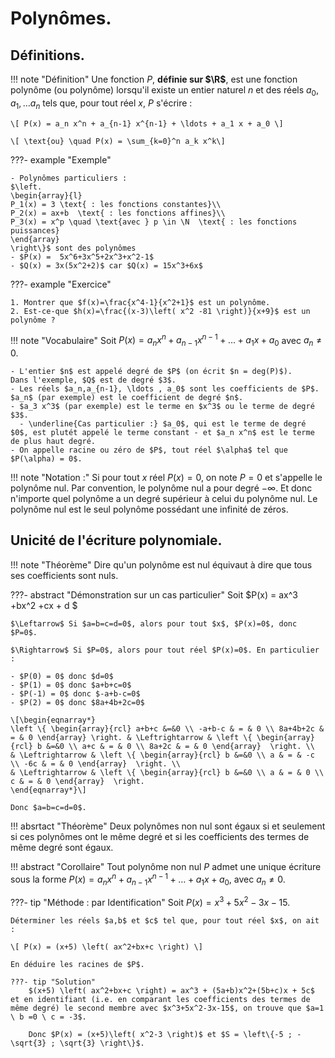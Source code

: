 # Polynômes.

## Définitions.

!!! note "Définition"
    Une fonction $P$, **définie sur $\R$**, est une fonction polynôme (ou polynôme) lorsqu'il existe un entier naturel $n$ et des réels $a_0,a_1, \ldots a_n$ tels que, pour tout réel $x$, $P$ s'écrire :

    \[ P(x) = a_n x^n + a_{n-1} x^{n-1} + \ldots + a_1 x + a_0 \]

    \[ \text{ou} \quad P(x) = \sum_{k=0}^n a_k x^k\]


???- example "Exemple"
    
    - Polynômes particuliers :  
    $\left.  
    \begin{array}{l}
    P_1(x) = 3 \text{ : les fonctions constantes}\\
    P_2(x) = ax+b  \text{ : les fonctions affines}\\
    P_3(x) = x^p \quad \text{avec } p \in \N  \text{ : les fonctions puissances}
    \end{array}
    \right\}$ sont des polynômes
    - $P(x) =  5x^6+3x^5+2x^3+x^2-1$
    - $Q(x) = 3x(5x^2+2)$ car $Q(x) = 15x^3+6x$

???- example "Exercice"

    1. Montrer que $f(x)=\frac{x^4-1}{x^2+1}$ est un polynôme.  
    2. Est-ce-que $h(x)=\frac{(x-3)\left( x^2 -81 \right)}{x+9}$ est un polynôme ?
    

!!! note "Vocabulaire"
    Soit $P(x) = a_n x^n + a_{n-1} x^{n-1} + \ldots + a_1 x + a_0$ avec $a_n \neq 0$.

    - L'entier $n$ est appelé degré de $P$ (on écrit $n = deg(P)$).  
    Dans l'exemple, $Q$ est de degré $3$.
    - Les réels $a_n,a_{n-1}, \ldots , a_0$ sont les coefficients de $P$. $a_n$ (par exemple) est le coefficient de degré $n$.
    - $a_3 x^3$ (par exemple) est le terme en $x^3$ ou le terme de degré $3$.  
      - \underline{Cas particulier :} $a_0$, qui est le terme de degré $0$, est plutét appelé le terme constant - et $a_n x^n$ est le terme de plus haut degré.
    - On appelle racine ou zéro de $P$, tout réel $\alpha$ tel que $P(\alpha) = 0$.

!!! note "Notation :"
    Si pour tout $x$ réel $P(x) = 0$, on note $P=0$ et s'appelle le polynôme nul. Par convention, le polynôme nul a pour degré $-\infty$. Et donc n'importe quel polynôme a un degré supérieur à celui du polynôme nul. Le polynôme nul est le seul polynôme possédant une infinité de zéros.

## Unicité de l'écriture polynomiale.

!!! note "Théorème"
    Dire qu'un polynôme est nul équivaut à dire que tous ses coefficients sont nuls.

???- abstract "Démonstration sur un cas particulier"
    Soit $P(x) = ax^3 +bx^2 +cx + d $
    
    $\Leftarrow$ Si $a=b=c=d=0$, alors pour tout $x$, $P(x)=0$, donc $P=0$.

    $\Rightarrow$ Si $P=0$, alors pour tout réel $P(x)=0$. En particulier :

    - $P(0) = 0$ donc $d=0$
    - $P(1) = 0$ donc $a+b+c=0$
    - $P(-1) = 0$ donc $-a+b-c=0$
    - $P(2) = 0$ donc $8a+4b+2c=0$

    \[\begin{eqnarray*}
    \left \{ \begin{array}{rcl} a+b+c &=&0 \\ -a+b-c & = & 0 \\ 8a+4b+2c & = & 0 \end{array} \right. & \Leftrightarrow & \left \{ \begin{array}{rcl} b &=&0 \\ a+c & = & 0 \\ 8a+2c & = & 0 \end{array}  \right. \\
    & \Leftrightarrow & \left \{ \begin{array}{rcl} b &=&0 \\ a & = & -c \\ -6c & = & 0 \end{array}  \right. \\
    & \Leftrightarrow & \left \{ \begin{array}{rcl} b &=&0 \\ a & = & 0 \\ c & = & 0 \end{array}  \right.    
    \end{eqnarray*}\]
    
    Donc $a=b=c=d=0$.

!!! absrtact "Théorème"
    Deux polynômes non nul sont égaux si et seulement si ces polynômes ont le même degré et si les coefficients des termes de même degré sont égaux.


!!! abstract "Corollaire"
    Tout polynôme non nul $P$ admet une unique écriture sous la forme $P(x)  = a_n x^n + a_{n-1} x^{n-1} + \ldots + a_1 x + a_0$, avec $a_n \neq 0$.

???- tip "Méthode : par Identification"
    Soit $P(x) = x^3+5x^2-3x-15$.
    
    Déterminer les réels $a,b$ et $c$ tel que, pour tout réel $x$, on ait :
    
    \[ P(x) = (x+5) \left( ax^2+bx+c \right) \]
    
    En déduire les racines de $P$.

    ???- tip "Solution"
        $(x+5) \left( ax^2+bx+c \right) = ax^3 + (5a+b)x^2+(5b+c)x + 5c$ et en identifiant (i.e. en comparant les coefficients des termes de même degré) le second membre avec $x^3+5x^2-3x-15$, on trouve que $a=1 \ b =0 \ c = -3$.
        
        Donc $P(x) = (x+5)\left( x^2-3 \right)$ et $S = \left\{-5 ; - \sqrt{3} ; \sqrt{3} \right\}$.  
